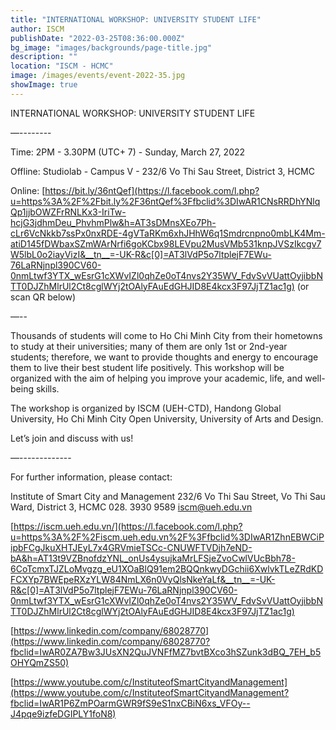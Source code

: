 ```yaml
---
title: "INTERNATIONAL WORKSHOP: UNIVERSITY STUDENT LIFE"
author: ISCM
publishDate: "2022-03-25T08:36:00.000Z"
bg_image: "images/backgrounds/page-title.jpg"
description: "" 
location: "ISCM - HCMC"
image: /images/events/event-2022-35.jpg
showImage: true
---
```

INTERNATIONAL WORKSHOP: UNIVERSITY STUDENT LIFE

—--------

Time: 2PM - 3.30PM (UTC+ 7) - Sunday, March 27, 2022

Offline: Studiolab - Campus V - 232/6 Vo Thi Sau Street, District 3, HCMC

Online: [https://bit.ly/36ntQef](https://l.facebook.com/l.php?u=https%3A%2F%2Fbit.ly%2F36ntQef%3Ffbclid%3DIwAR1CNsRRDhYNlqQp1jjbOWZFrRNLKx3-IriTw-hcjG3jdhmDeu_PhvhmPlw&h=AT3sDMnsXEo7Ph-cLr6VcNkkb7ssPx0nxRDE-4gVTaRKm6xhJHhW6q1Smdrcnpno0mbLK4Mm-atiD145fDWbaxSZmWArNrfi6goKCbx98LEVpu2MusVMb531knpJVSzIkcgv7W5lbL0o2iayVizI&__tn__=-UK-R&c[0]=AT3lVdP5o7ltplejF7EWu-76LaRNjnpl390CV60-0nmLtwf3YTX_wEsrG1cXWvIZl0qhZe0oT4nvs2Y35WV_FdvSvVUattOyjibbNTT0DJZhMlrUl2Ct8cglWYj2tOAlyFAuEdGHJID8E4kcx3F97JjTZ1ac1g) (or scan QR below)

—--

Thousands of students will come to Ho Chi Minh City from their hometowns to study at their universities; many of them are only 1st or 2nd-year students; therefore, we want to provide thoughts and energy to encourage them to live their best student life positively. This workshop will be organized with the aim of helping you improve your academic, life, and well-being skills.

The workshop is organized by ISCM (UEH-CTD), Handong Global University, Ho Chi Minh City Open University, University of Arts and Design.

Let’s join and discuss with us!

—-------------

For further information, please contact:

Institute of Smart City and Management
232/6 Vo Thi Sau Street, Vo Thi Sau Ward, District 3, HCMC
028. 3930 9589
iscm@ueh.edu.vn

[https://iscm.ueh.edu.vn/](https://l.facebook.com/l.php?u=https%3A%2F%2Fiscm.ueh.edu.vn%2F%3Ffbclid%3DIwAR1ZhnEBWCiPipbFCgJkuXHTJEyL7x4GRVmieTSCc-CNUWFTVDjh7eND-bA&h=AT13t9VZBnofdzYNL_onUs4ysujkaMrLFSjeZvoCwlVUcBbh78-6CoTcmxTJZLoMvgzg_eU1XOaBlQ91em2BQQnkwyDGchii6XwlvkTLeZRdKDFCXYp7BWEpeRXzYLW84NmLX6n0VyQlsNkeYaLf&__tn__=-UK-R&c[0]=AT3lVdP5o7ltplejF7EWu-76LaRNjnpl390CV60-0nmLtwf3YTX_wEsrG1cXWvIZl0qhZe0oT4nvs2Y35WV_FdvSvVUattOyjibbNTT0DJZhMlrUl2Ct8cglWYj2tOAlyFAuEdGHJID8E4kcx3F97JjTZ1ac1g)

[https://www.linkedin.com/company/68028770](https://www.linkedin.com/company/68028770?fbclid=IwAR0ZA7Bw3JUsXN2QuJVNFfMZ7bvtBXco3hSZunk3dBQ_7EH_b5OHYQmZS50)

[https://www.youtube.com/c/InstituteofSmartCityandManagement](https://www.youtube.com/c/InstituteofSmartCityandManagement?fbclid=IwAR1P6ZmPOarmGWR9fS9eS1nxCBiN6xs_VFOy--J4pqe9izfeDGIPLY1foN8)